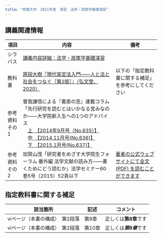```yaml
---
title: "常葉大学　2021年度　演習　法学・政策学基礎演習"
---
```




## 講義関連情報

|項目|内容|備考|
|--|--|--|
|シラバス|[講義内容詳細：法学・政策学基礎演習][syllabus]| |
|教科書|[原田大樹『現代実定法入門――人と法と社会をつなぐ［第2版］』（弘文堂、2020）][textbook]|以下の「指定教科書に関する補足」を参考にしてください|
|参考資料その1|曽我謙悟による『書斎の窓』連載コラム「先行研究を読むとはいかなる営みなのか――大学院新入生への1つのアドバイス<br />　[上　【2014年9月号（No.635）】][soga1]<br />　[中　【2014.11月号(No.636)】][soga2]<br />　[下　【2015.1月号(No.637)】][soga3]| |
|参考資料その2|加賀山茂「研究者をめざす大学院生フォーラム 番外編 法学文献の読み方――書くためにどう読むか」法学セミナー60巻5号（2015）52頁以下|[著者の公式ウェブサイトにて全文 (PDF) を読むことができます][kagayama] |



## 指定教科書に関する補足

|該当箇所|記述|コメント|
|--|--|--|
|viページ（本書の構成）　第2段落|第9章|正しくは**第8章**です|
|viページ（本書の構成）　第2段落|第10章|正しくは***第9章***です|




[syllabus]: https://portal.sz.tokoha-u.ac.jp/sz/
[textbook]: https://www.koubundou.co.jp/book/b498604.html
[soga1]: http://www.yuhikaku.co.jp/static/shosai_mado/html/1409/07.html
[soga2]: http://www.yuhikaku.co.jp/static/shosai_mado/html/1411/05.html
[soga3]: http://www.yuhikaku.co.jp/static/shosai_mado/html/1501/06.html
[kagayama]: http://cyberlawschool.jp/kagayama/PublishedPapers/How2read2015.pdf

